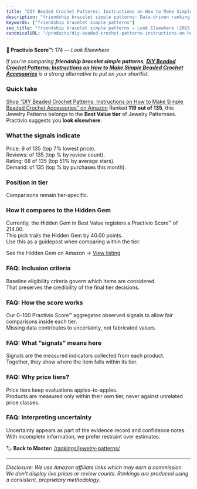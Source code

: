 ```yaml
---
title: "DIY Beaded Crochet Patterns: Instructions on How to Make Simple Beaded Crochet Accessories"
description: "friendship bracelet simple patterns: Data-driven ranking using the Practivio Score™. Positioned by quality, value, demand, findability, momentum."
keywords: ["friendship bracelet simple patterns"]
seo_title: "friendship bracelet simple patterns — Look Elsewhere (2025)"
canonicalURL: "/products/diy-beaded-crochet-patterns-instructions-on-how-to-make-simple-beaded-crochet-accessories-B08P3M22TM/"
---
```


**🚫 Practivio Score™:** 174 — _Look Elsewhere_


*If you're comparing **friendship bracelet simple patterns**, **[DIY Beaded Crochet Patterns: Instructions on How to Make Simple Beaded Crochet Accessories](https://www.amazon.com/dp/B08P3M22TM?tag=practivio-20)** is a strong alternative to put on your shortlist.*
### Quick take
[Shop “DIY Beaded Crochet Patterns: Instructions on How to Make Simple Beaded Crochet Accessories” on Amazon](https://www.amazon.com/dp/B08P3M22TM?tag=practivio-20)
Ranked **119 out of 135**, this Jewelry Patterns belongs to the **Best Value tier** of Jewelry Patternses.  
Practivio suggests you **look elsewhere**.

### What the signals indicate
Price: 9 of 135 (top 7% lowest price).  
Reviews:  of 135 (top % by review count).  
Rating: 68 of 135 (top 51% by average stars).  
Demand:  of 135 (top % by purchases this month).

### Position in tier
Comparisons remain tier-specific.

### How it compares to the Hidden Gem
Currently, the Hidden Gem in Best Value registers a Practivio Score™ of 214.00.  
This pick trails the Hidden Gem by 40.00 points.  
Use this as a guidepost when comparing within the tier.  

See the Hidden Gem on Amazon → [View listing](https://www.amazon.com/dp/B093FGF24C?tag=practivio-20)

### FAQ: Inclusion criteria
Baseline eligibility criteria govern which items are considered.  
That preserves the credibility of the final tier decisions.

### FAQ: How the score works
Our 0–100 Practivio Score™ aggregates observed signals to allow fair comparisons inside each tier.  
Missing data contributes to uncertainty, not fabricated values.

### FAQ: What “signals” means here
Signals are the measured indicators collected from each product.  
Together, they show where the item falls within its tier.

### FAQ: Why price tiers?
Price tiers keep evaluations apples-to-apples.  
Products are measured only within their own tier, never against unrelated price classes.

### FAQ: Interpreting uncertainty
Uncertainty appears as part of the evidence record and confidence notes.  
With incomplete information, we prefer restraint over estimates.


🏷️ **Back to Master:** [/rankings/jewelry-patterns/](/rankings/jewelry-patterns/)

---
_Disclosure: We use Amazon affiliate links which may earn a commission. We don’t display live prices or review counts. Rankings are produced using a consistent, proprietary methodology._

